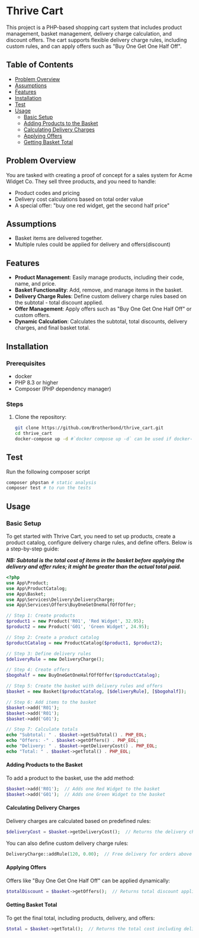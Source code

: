 # Thrive Cart

This project is a PHP-based shopping cart system that includes product management, basket management, delivery charge calculation, and discount offers. The cart supports flexible delivery charge rules, including custom rules, and can apply offers such as "Buy One Get One Half Off".

## Table of Contents

- [Problem Overview](#problem-overview)
- [Assumptions](#assumptions)
- [Features](#features)
- [Installation](#installation)
- [Test](#test)
- [Usage](#usage)
  - [Basic Setup](#basic-setup)
  - [Adding Products to the Basket](#adding-products-to-the-basket)
  - [Calculating Delivery Charges](#calculating-delivery-charges)
  - [Applying Offers](#applying-offers)
  - [Getting Basket Total](#getting-basket-total)

## Problem Overview

You are tasked with creating a proof of concept for a sales system for Acme Widget Co. They sell three products, and you need to handle:

- Product codes and pricing
- Delivery cost calculations based on total order value
- A special offer: "buy one red widget, get the second half price"

## Assumptions

- Basket items are delivered together.
- Multiple rules could be applied for delivery and offers(discount)

## Features

- **Product Management**: Easily manage products, including their code, name, and price.
- **Basket Functionality**: Add, remove, and manage items in the basket.
- **Delivery Charge Rules**: Define custom delivery charge rules based on the subtotal - total discount applied.
- **Offer Management**: Apply offers such as "Buy One Get One Half Off" or custom offers.
- **Dynamic Calculation**: Calculates the subtotal, total discounts, delivery charges, and final basket total.

## Installation

### Prerequisites

- docker
- PHP 8.3 or higher
- Composer (PHP dependency manager)

### Steps

1. Clone the repository:

   ```bash
   git clone https://github.com/Brotherbond/thrive_cart.git
   cd thrive_cart
   docker-compose up -d #`docker compose up -d` can be used if docker-compose is not set
   ```

## Test

Run the following composer script

```bash
composer phpstan # static analysis
composer test # to run the tests
```

## Usage

### Basic Setup

To get started with Thrive Cart, you need to set up products, create a product catalog, configure delivery charge rules, and define offers. Below is a step-by-step guide:

***NB: Subtotal is the total cost of items in the basket before applying the delivery and offer rules; it might be greater than the actual total paid.***

```php
<?php
use App\Product;
use App\ProductCatalog;
use App\Basket;
use App\Services\Delivery\DeliveryCharge;
use App\Services\Offers\BuyOneGetOneHalfOffOffer;

// Step 1: Create products
$product1 = new Product('R01', 'Red Widget', 32.95);
$product2 = new Product('G01', 'Green Widget', 24.95);

// Step 2: Create a product catalog
$productCatalog = new ProductCatalog($product1, $product2);

// Step 3: Define delivery rules
$deliveryRule = new DeliveryCharge();

// Step 4: Create offers
$bogohalf = new BuyOneGetOneHalfOffOffer($productCatalog);

// Step 5: Create the basket with delivery rules and offers
$basket = new Basket($productCatalog, [$deliveryRule], [$bogohalf]);

// Step 6: Add items to the basket
$basket->add('R01');
$basket->add('R01');
$basket->add('G01');

// Step 7: Calculate totals
echo "Subtotal: " . $basket->getSubTotal() . PHP_EOL;
echo "Offers: -" . $basket->getOffers() . PHP_EOL;
echo "Delivery: " . $basket->getDeliveryCost() . PHP_EOL;
echo "Total: " . $basket->getTotal() . PHP_EOL;

```

#### Adding Products to the Basket

To add a product to the basket, use the add method:

```php
$basket->add('R01');  // Adds one Red Widget to the basket
$basket->add('G01');  // Adds one Green Widget to the basket

```

#### Calculating Delivery Charges

Delivery charges are calculated based on predefined rules:

```php
$deliveryCost = $basket->getDeliveryCost();  // Returns the delivery charge based on the subtotal
```

You can also define custom delivery charge rules:

```php
DeliveryCharge::addRule(120, 0.00);  // Free delivery for orders above $120
```

#### Applying Offers

Offers like "Buy One Get One Half Off" can be applied dynamically:

```php
$totalDiscount = $basket->getOffers();  // Returns total discount applied from all offers
```

#### Getting Basket Total

To get the final total, including products, delivery, and offers:

```php
$total = $basket->getTotal();  // Returns the total cost including delivery and discounts
```
